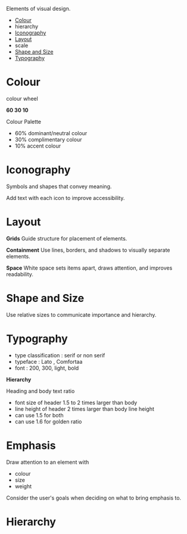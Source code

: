 Elements of visual design.

- [Colour](#Colour)
- hierarchy
- [Iconography](#Iconography)
- [Layout](#Layout)
- scale
- [Shape and Size](#Shape%20and%20Size)
- [Typography](#Typography)

# Colour

colour wheel

**60 30 10**

Colour Palette

- 60% dominant/neutral colour
- 30% complimentary colour
- 10% accent colour

# Iconography

Symbols and shapes that convey meaning.

Add text with each icon to improve accessibility.

# Layout

**Grids**
Guide structure for placement of elements.

**Containment**
Use lines, borders, and shadows to visually separate elements.

**Space**
White space sets items apart, draws attention, and improves readability.

# Shape and Size

Use relative sizes to communicate importance and hierarchy.

# Typography

- type classification : serif or non serif
- typeface : Lato , Comfortaa
- font : 200, 300, light, bold

**Hierarchy**

Heading and body text ratio

- font size of header 1.5 to 2 times larger than body
- line height of header 2 times larger than body line height
- can use 1.5 for both
- can use 1.6 for golden ratio


# Emphasis

Draw attention to an element with

- colour
- size
- weight

Consider the user's goals when deciding on what to bring emphasis to.

# Hierarchy






